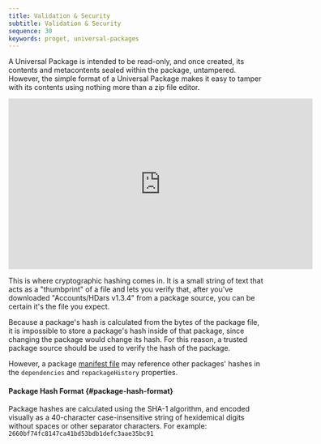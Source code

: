 ```yaml
---
title: Validation & Security
subtitle: Validation & Security
sequence: 30
keywords: proget, universal-packages
---
```

A Universal Package is intended to be read-only, and once created, its contents and metacontents sealed within the package, untampered. However, the simple format of a Universal Package makes it easy to tamper with its contents using nothing more than a zip file editor.

<iframe width="600" height="337" src="https://www.youtube.com/embed/xf29CZK3O6s" frameborder="0" allowfullscreen="true"></iframe>

This is where cryptographic hashing comes in. It is a small string of text that acts as a "thumbprint" of a file and lets you verify that, after you've downloaded "Accounts/HDars v1.3.4" from a package source, you can be certain it's the file you expect.

Because a package's hash is calculated from the bytes of the package file, it is impossible to store a package's hash inside of that package, since changing the package would change its hash. For this reason, a trusted package source should be used to verify the hash of the package.

However, a package [manifest file](/support/documentation/upack/universal-packages/metacontent-guidance/manifest-specification) may reference other packages' hashes in the `dependencies` and `repackageHistory` properties. 

#### Package Hash Format {#package-hash-format}

Package hashes are calculated using the SHA-1 algorithm, and encoded visually as a 40-character case-insensitive string of hexidemical digits without spaces or other separator characters. For example: `2660bf74fc8147ca41bd53bdb1defc3aae35bc91`
